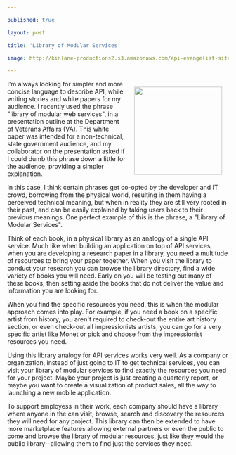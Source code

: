 ---
published: true
layout: post
title: 'Library of Modular Services'
image: http://kinlane-productions2.s3.amazonaws.com/api-evangelist-site/blog/universal-library-sign.png
---

<p><img style="padding: 15px;" src="https://s3.amazonaws.com/kinlane-productions2/api-evangelist/att/universal-library-sign.png" alt="" width="200" align="right" />
<p>I'm always looking for simpler and more concise language to describe API, while writing stories and white papers for my audience. I recently used the phrase "library of modular web services", in a presentation outline at the Department of Veterans Affairs (VA). This white paper was intended for a non-technical, state government audience, and my collaborator on the presentation asked if I could dumb this phrase down a little for the audience, providing a simpler explanation.
<p>In this case, I think certain phrases get co-opted by the developer and IT crowd, borrowing from the physical world, resulting in them having a perceived technical meaning, but when in reality they are still very rooted in their past, and can be easily explained by taking users back to their previous meanings. One perfect example of this is the phrase, a "Library of Modular Services".
<p>Think of each book, in a physical library as an analogy of a single API service. Much like when building an application on top of API services, when you are developing a research paper in a library, you need a multitude of resources to bring your paper together. When you visit the library to conduct your research you can browse the library directory, find a wide variety of books you will need. Early on you will be testing out many of these books, then setting aside the books that do not deliver the value and information you are looking for.
<p>When you find the specific resources you need, this is when the modular approach comes into play. For example, if you need a book on a specific artist from history, you aren't required to check-out the entire art history section, or even check-out all impressionists artists, you can go for a very specific artist like Monet or pick and choose from the impressionist resources you need.
<p>Using this library analogy for API services works very well. As a company or organization, instead of just going to IT to get technical services, you can visit your library of modular services to find exactly the resources you need for your project.  Maybe your project is just creating a quarterly report, or maybe you want to create a visualization of product sales, all the way to launching a new mobile application.
<p>To support employess in their work, each company should have a library where anyone in the can visit, browse, search and discovery the resources they will need for any project. This library can then be extended to have more marketplace features allowing external partners or even the public to come and browse the library of modular resources, just like they would the public library--allowing them to find just the services they need.

